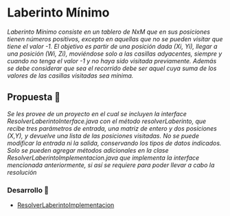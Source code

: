 # Laberinto Mínimo

_Laberinto Mínimo consiste en un tablero de NxM que en sus posiciones tienen números positivos, 
excepto en aquellas que no se pueden visitar que tiene el valor -1. El objetivo es partir de una 
posición dada (Xi, Yi), llegar a una posición (Wi, Zi), moviéndose solo a las casillas adyacentes, 
siempre y cuando no tenga el valor -1 y no haya sido visitada previamente. Además se debe 
considerar que sea el recorrido debe ser aquel cuya suma de los valores de las casillas visitadas
sea mínima._

## Propuesta 🚀

_Se les provee de un proyecto en el cual se incluyen la interface ResolverLaberintoInterface.java
con el método resolverLaberinto, que recibe tres parámetros de entrada, una matriz de entero 
y dos posiciones (X,Y), y devuelve una lista de las posiciones visitadas. No se puede modificar la 
entrada ni la salida, conservando los tipos de datos indicados. Solo se pueden agregar métodos 
adicionales en la clase ResolverLaberintoImplementacion.java que implementa la interface
mencionada anteriormente, si así se requiere para poder llevar a cabo la resolución_

### Desarrollo 🔧

- [ResolverLaberintoImplementacion](https://github.com/381094-2021-2C-PROGRAMACION-III/TPO-PIII/master/src/ResolverLaberintoImplementacion.java)
